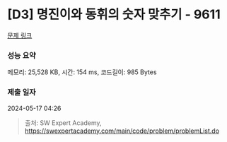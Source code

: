 # [D3] 명진이와 동휘의 숫자 맞추기 - 9611 

[문제 링크](https://swexpertacademy.com/main/code/problem/problemDetail.do?contestProbId=AXBbOcTav0QDFAVg) 

### 성능 요약

메모리: 25,528 KB, 시간: 154 ms, 코드길이: 985 Bytes

### 제출 일자

2024-05-17 04:26



> 출처: SW Expert Academy, https://swexpertacademy.com/main/code/problem/problemList.do